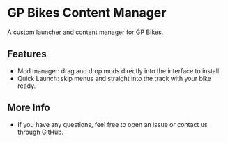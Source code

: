 # GP Bikes Content Manager
A custom launcher and content manager for GP Bikes.

## Features
- Mod manager: drag and drop mods directly into the interface to install.
- Quick Launch: skip menus and straight into the track with your bike ready.
  
## More Info
- If you have any questions, feel free to open an issue or contact us through GitHub.
